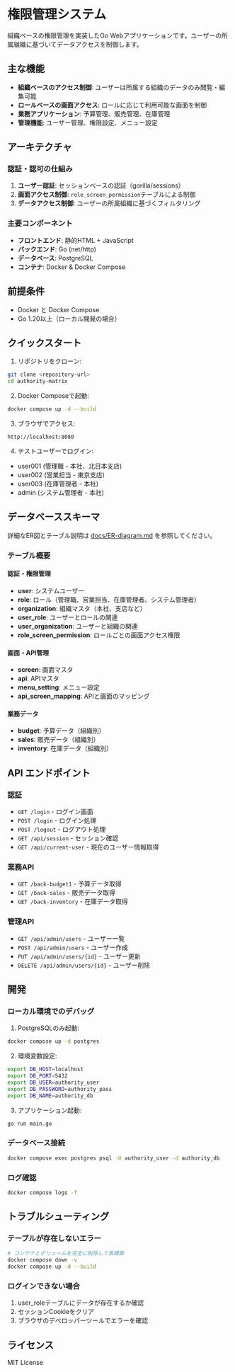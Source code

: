# 権限管理システム

組織ベースの権限管理を実装したGo Webアプリケーションです。ユーザーの所属組織に基づいてデータアクセスを制御します。

## 主な機能

- **組織ベースのアクセス制御**: ユーザーは所属する組織のデータのみ閲覧・編集可能
- **ロールベースの画面アクセス**: ロールに応じて利用可能な画面を制御
- **業務アプリケーション**: 予算管理、販売管理、在庫管理
- **管理機能**: ユーザー管理、権限設定、メニュー設定

## アーキテクチャ

### 認証・認可の仕組み

1. **ユーザー認証**: セッションベースの認証（gorilla/sessions）
2. **画面アクセス制御**: `role_screen_permission`テーブルによる制御
3. **データアクセス制御**: ユーザーの所属組織に基づくフィルタリング

### 主要コンポーネント

- **フロントエンド**: 静的HTML + JavaScript
- **バックエンド**: Go (net/http)
- **データベース**: PostgreSQL
- **コンテナ**: Docker & Docker Compose

## 前提条件

- Docker と Docker Compose
- Go 1.20以上（ローカル開発の場合）

## クイックスタート

1. リポジトリをクローン:
```bash
git clone <repository-url>
cd authority-matrix
```

2. Docker Composeで起動:
```bash
docker compose up -d --build
```

3. ブラウザでアクセス:
```
http://localhost:8080
```

4. テストユーザーでログイン:
- user001 (管理職 - 本社、北日本支店)
- user002 (営業担当 - 東京支店)
- user003 (在庫管理者 - 本社)
- admin (システム管理者 - 本社)

## データベーススキーマ

詳細なER図とテーブル説明は [docs/ER-diagram.md](docs/ER-diagram.md) を参照してください。

### テーブル概要

#### 認証・権限管理
- **user**: システムユーザー
- **role**: ロール（管理職、営業担当、在庫管理者、システム管理者）
- **organization**: 組織マスタ（本社、支店など）
- **user_role**: ユーザーとロールの関連
- **user_organization**: ユーザーと組織の関連
- **role_screen_permission**: ロールごとの画面アクセス権限

#### 画面・API管理
- **screen**: 画面マスタ
- **api**: APIマスタ
- **menu_setting**: メニュー設定
- **api_screen_mapping**: APIと画面のマッピング

#### 業務データ
- **budget**: 予算データ（組織別）
- **sales**: 販売データ（組織別）
- **inventory**: 在庫データ（組織別）

## API エンドポイント

### 認証
- `GET /login` - ログイン画面
- `POST /login` - ログイン処理
- `POST /logout` - ログアウト処理
- `GET /api/session` - セッション確認
- `GET /api/current-user` - 現在のユーザー情報取得

### 業務API
- `GET /back-budget1` - 予算データ取得
- `GET /back-sales` - 販売データ取得
- `GET /back-inventory` - 在庫データ取得

### 管理API
- `GET /api/admin/users` - ユーザー一覧
- `POST /api/admin/users` - ユーザー作成
- `PUT /api/admin/users/{id}` - ユーザー更新
- `DELETE /api/admin/users/{id}` - ユーザー削除

## 開発

### ローカル環境でのデバッグ

1. PostgreSQLのみ起動:
```bash
docker compose up -d postgres
```

2. 環境変数設定:
```bash
export DB_HOST=localhost
export DB_PORT=5432
export DB_USER=authority_user
export DB_PASSWORD=authority_pass
export DB_NAME=authority_db
```

3. アプリケーション起動:
```bash
go run main.go
```

### データベース接続

```bash
docker compose exec postgres psql -U authority_user -d authority_db
```

### ログ確認

```bash
docker compose logs -f
```

## トラブルシューティング

### テーブルが存在しないエラー

```bash
# コンテナとボリュームを完全に削除して再構築
docker compose down -v
docker compose up -d --build
```

### ログインできない場合

1. user_roleテーブルにデータが存在するか確認
2. セッションCookieをクリア
3. ブラウザのデベロッパーツールでエラーを確認

## ライセンス

MIT License